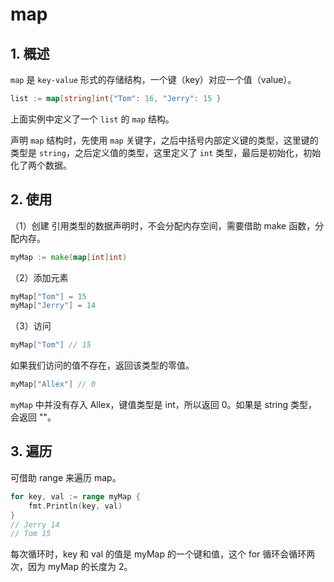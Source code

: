 # map

## 1. 概述

`map` 是 `key-value` 形式的存储结构，一个键（key）对应一个值（value）。

```go
list := map[string]int{"Tom": 16, "Jerry": 15 }
```

上面实例中定义了一个 `list` 的 `map` 结构。

声明 `map` 结构时，先使用 `map` 关键字，之后中括号内部定义键的类型，这里键的类型是 `string`，之后定义值的类型，这里定义了 `int` 类型，最后是初始化，初始化了两个数据。

## 2. 使用

（1）创建
引用类型的数据声明时，不会分配内存空间，需要借助 make 函数，分配内存。

```go
myMap := make(map[int]int)
```

（2）添加元素

```go
myMap["Tom"] = 15
myMap["Jerry"] = 14
```

（3）访问

```go
myMap["Tom"] // 15
```

如果我们访问的值不存在，返回该类型的零值。

```go
myMap["Allex"] // 0
```

`myMap` 中并没有存入 Allex，键值类型是 int，所以返回 0。如果是 string 类型，会返回 ""。

## 3. 遍历

可借助 range 来遍历 map。

```go
for key, val := range myMap {
    fmt.Println(key, val)
}
// Jerry 14
// Tom 15
```

每次循环时，key 和 val 的值是 myMap 的一个键和值，这个 for 循环会循环两次，因为 myMap 的长度为 2。


<comment-comment/> 
